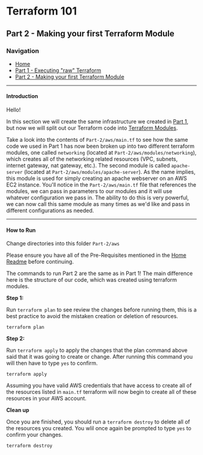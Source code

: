 # Terraform 101
## Part 2 - Making your first Terraform Module

### Navigation
* [Home](../)
* [Part 1 - Executing "raw" Terraform](/Part-1)
* [Part 2 - Making your first Terraform Module](/Part-2)

---

#### Introduction

Hello!

In this section we will create the same infrastructure we created in [Part 1](/Part-1), but now we will split out our Terraform code into [Terraform Modules](https://www.terraform.io/docs/modules/usage.html).

Take a look into the contents of `Part-2/aws/main.tf` to see how the same code we used in Part 1 has now been broken up into two different terraform modules, one called `networking` (located at `Part-2/aws/modules/networking`), which creates all of the networking related resources (VPC, subnets, internet gateway, nat gateway, etc.). The second module is called `apache-server` (located at `Part-2/aws/modules/apache-server`). As the name implies, this module is used for simply creating an apache webserver on an AWS EC2 instance. You'll notice in the `Part-2/aws/main.tf` file that references the modules, we can pass in parameters to our modules and it will use whatever configuration we pass in. The ability to do this is very powerful, we can now call this same module as many times as we'd like and pass in different configurations as needed.

---

#### How to Run

Change directories into this folder `Part-2/aws`

Please ensure you have all of the Pre-Requisites mentioned in the [Home Readme](../) before continuing.

The commands to run Part 2 are the same as in Part 1! The main difference here is the structure of our code, which was created using terraform modules.

**Step 1:**

Run `terraform plan` to see review the changes before running them, this is a best practice to avoid the mistaken creation or deletion of resources.

```
terraform plan
```

**Step 2:**

Run `terraform apply` to apply the changes that the plan command above said that it was going to create or change. After running this command you will then have to type `yes` to confirm.

```
terraform apply
```

Assuming you have valid AWS credentials that have access to create all of the resources listed in `main.tf` terraform will now begin to create all of these resources in your AWS account.

**Clean up**

Once you are finished, you should run a `terraform destroy` to delete all of the resources you created. You wlil once again be prompted to type `yes` to confirm your changes.

```
terraform destroy
```
